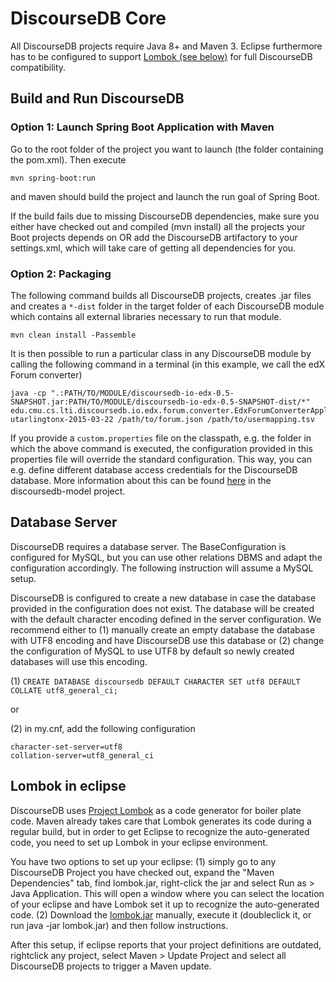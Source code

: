 # DiscourseDB Core

All DiscourseDB projects require Java 8+ and Maven 3. Eclipse furthermore has to be configured to support [Lombok (see below)](https://github.com/DiscourseDB/discoursedb-parent/blob/master/README.md#lombok-in-eclipse) for full DiscourseDB compatibility.

## Build and Run DiscourseDB
### Option 1: Launch Spring Boot Application with Maven
Go to the root folder of the project you want to launch (the folder containing the pom.xml).
Then execute 
```
mvn spring-boot:run
```
and maven should build the project and launch the run goal of Spring Boot.

If the build fails due to missing DiscourseDB dependencies, make sure you either have checked out and compiled (mvn install) all the projects your Boot projects depends on OR add the DiscourseDB artifactory to your settings.xml, which will take care of getting all dependencies for you.

### Option 2: Packaging
The following command builds all DiscourseDB projects, creates .jar files and creates a ```*-dist``` folder in the target folder of each DiscourseDB module which contains all external libraries necessary to run that module. 

```
mvn clean install -Passemble
```

It is then possible to run a particular class in any DiscourseDB module by calling the following command in a terminal (in this example, we call the edX Forum converter)

```
java -cp ".:PATH/TO/MODULE/discoursedb-io-edx-0.5-SNAPSHOT.jar:PATH/TO/MODULE/discoursedb-io-edx-0.5-SNAPSHOT-dist/*" edu.cmu.cs.lti.discoursedb.io.edx.forum.converter.EdxForumConverterApplication utarlingtonx-2015-03-22 /path/to/forum.json /path/to/usermapping.tsv
```
If you provide a ```custom.properties``` file on the classpath, e.g. the folder in which the above command is executed, the configuration provided in this properties file will override the standard configuration. This way, you can e.g. define different database access credentials for the DiscourseDB database. More information about this can be found [here](https://github.com/DiscourseDB/discoursedb-model/blob/master/README.md#discoursedb-configuration) in the discoursedb-model project.


## Database Server
DiscourseDB requires a database server. The BaseConfiguration is configured for MySQL, but you can use other relations DBMS and adapt the configuration accordingly. The following instruction will assume a MySQL setup.

DiscourseDB is configured to create a new database in case the database provided in the configuration does not exist. The database will be created with the default character encoding defined in the server configuration. We recommend either to (1) manually create an empty database the database with UTF8 encoding and have DiscourseDB use this database or (2) change the configuration of MySQL to use UTF8 by default so newly created databases will use this encoding.

(1) ```CREATE DATABASE discoursedb
  DEFAULT CHARACTER SET utf8
  DEFAULT COLLATE utf8_general_ci;```

or

(2) in my.cnf, add the following configuration
```
character-set-server=utf8
collation-server=utf8_general_ci
```
## Lombok in eclipse
DiscourseDB uses [Project Lombok](https://projectlombok.org) as a code generator for boiler plate code. Maven already takes care that Lombok generates its code during a regular build, but in order to get Eclipse to recognize the auto-generated code, you need to set up Lombok in your eclipse environment.

You have two options to set up your eclipse:
(1) simply go to any DiscourseDB Project you have checked out, expand the "Maven Dependencies" tab, find lombok.jar, right-click the jar and select Run as > Java Application. This will open a window where you can select the location of your eclipse and have Lombok set it up to recognize the auto-generated code.
(2) Download the [lombok.jar](https://search.maven.org/remotecontent?filepath=org/projectlombok/lombok/1.16.6/lombok-1.16.6.jar) manually, execute it (doubleclick it, or run java -jar lombok.jar) and then follow instructions.

After this setup, if eclipse reports that your project definitions are outdated, rightclick any project, select Maven > Update Project and select all DiscourseDB projects to trigger a Maven update.
